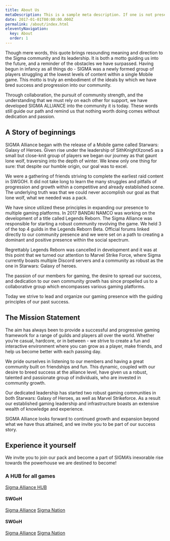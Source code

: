```yaml
---
title: About Us
metaDescription: This is a sample meta description. If one is not present in your page/post's front matter, the default metadata.desciption will be used instead.
date: 2017-01-01T00:00:00.000Z
permalink: /about/index.html
eleventyNavigation:
  key: About
  order: 1
---
```


Though mere words, this quote brings resounding meaning and direction to the Sigma community and its leadership. It is both a motto guiding us into the future, and a reminder of the obstacles we have surpassed. Having begun in infancy as all things do - SIGMA was a newly formed group of players struggling at the lowest levels of content within a single Mobile game. This motto is truly an embodiment of the ideals by which we have bred success and progression into our community.

Through collaboration, the pursuit of community strength, and the understanding that we must rely on each other for support, we have developed SIGMA ALLIANCE into the community it is today. These words still guide our path and remind us that nothing worth doing comes without dedication and passion.


## A Story of beginnings
SIGMA Alliance began with the release of a Mobile game called Starwars: Galaxy of Heroes. Given rise under the leadership of SithKnightXzone5 as a small but close-knit group of players we began our journey as that gaunt lone wolf, traversing into the depth of winter. We knew only one thing for sure: that despite our humble origin, our goal was to excel.

We were a gathering of friends striving to complete the earliest raid content in SWGOH. It did not take long to learn the many struggles and pitfalls of progression and growth within a competitive and already established scene. The underlying truth was that we could never accomplish our goal as that lone wolf, what we needed was a pack.

We have since utilized these principles in expanding our presence to multiple gaming platforms. In 2017 BANDAI NAMCO was working on the development of a title called Legends Reborn. The Sigma Alliance was responsible for starting a robust community revolving the game. We held 3 of the top 4 guilds in the Legends Reborn Beta. Official forums linked directly to our community presence and we were set on a path to creating a dominant and positive presence within the social spectrum.

Regrettably Legends Reborn was cancelled in development and it was at this point that we turned our attention to Marvel Strike Force, where Sigma currently boasts multiple Discord servers and a community as robust as the one in Starwars: Galaxy of heroes.

The passion of our members for gaming, the desire to spread our success, and dedication to our own community growth has since propelled us to a collaborative group which encompasses various gaming platforms.

Today we strive to lead and organize our gaming presence with the guiding principles of our past success.

## The Mission Statement
The aim has always been to provide a successful and progressive gaming framework for a range of guilds and players all over the world. Whether you’re casual, hardcore, or in between - we strive to create a fun and interactive environment where you can grow as a player, make friends, and help us become better with each passing day.

We pride ourselves in listening to our members and having a great community built on friendships and fun. This dynamic, coupled with our desire to breed success at the alliance level, have given us a robust, talented and passionate group of individuals, who are invested in community growth.

Our dedicated leadership has started two robust gaming communities in both Starwars: Galaxy of Heroes, as well as Marvel Strikeforce. As a result our established gaming leadership and infrastructure boasts an extensive wealth of knowledge and experience.

SIGMA Alliance looks forward to continued growth and expansion beyond what we have thus attained, and we invite you to be part of our success story.

## Experience it yourself
We invite you to join our pack and become a part of SIGMA’s inexorable rise towards the powerhouse we are destined to become!

### A HUB for all games 

[Sigma Alliance HUB](https://discord.gg/bewhcZa) 

#### SWGoH

[Sigma Alliance](https://discord.gg/V33Kfaj) 
[Sigma Nation](https://discord.gg/TxGQfymySF) 

#### SWGoH

[Sigma Alliance](https://discord.gg/V33Kfaj) 
[Sigma Nation](https://discord.gg/TxGQfymySF) 